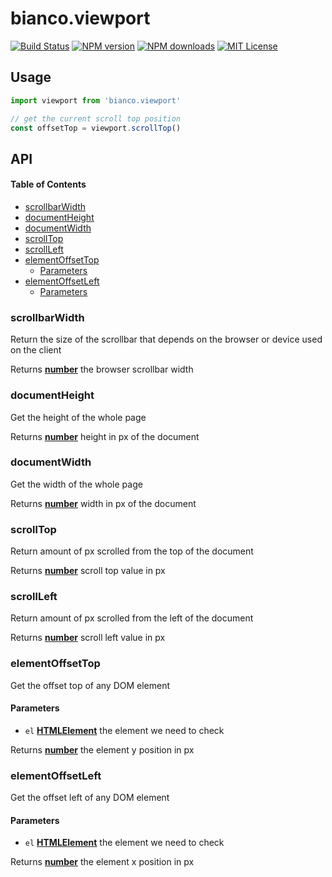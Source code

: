 # bianco.viewport

[![Build Status][ci-image]][ci-url]
[![NPM version][npm-version-image]][npm-url]
[![NPM downloads][npm-downloads-image]][npm-url]
[![MIT License][license-image]][license-url]

## Usage

```js
import viewport from 'bianco.viewport'

// get the current scroll top position
const offsetTop = viewport.scrollTop()
```

[ci-image]:https://img.shields.io/github/workflow/status/biancojs/viewport/test?style=flat-square
[ci-url]:https://github.com/biancojs/viewport/actions

[license-image]: http://img.shields.io/badge/license-MIT-000000.svg?style=flat-square

[license-url]: LICENSE.txt

[npm-version-image]: http://img.shields.io/npm/v/bianco.viewport.svg?style=flat-square

[npm-downloads-image]: http://img.shields.io/npm/dm/bianco.viewport.svg?style=flat-square

[npm-url]: https://npmjs.org/package/bianco.viewport

## API

<!-- Generated by documentation.js. Update this documentation by updating the source code. -->

#### Table of Contents

-   [scrollbarWidth](#scrollbarwidth)
-   [documentHeight](#documentheight)
-   [documentWidth](#documentwidth)
-   [scrollTop](#scrolltop)
-   [scrollLeft](#scrollleft)
-   [elementOffsetTop](#elementoffsettop)
    -   [Parameters](#parameters)
-   [elementOffsetLeft](#elementoffsetleft)
    -   [Parameters](#parameters-1)

### scrollbarWidth

Return the size of the scrollbar that depends on the browser or device used on the client

Returns **[number](https://developer.mozilla.org/docs/Web/JavaScript/Reference/Global_Objects/Number)** the browser scrollbar width

### documentHeight

Get the height of the whole page

Returns **[number](https://developer.mozilla.org/docs/Web/JavaScript/Reference/Global_Objects/Number)** height in px of the document

### documentWidth

Get the width of the whole page

Returns **[number](https://developer.mozilla.org/docs/Web/JavaScript/Reference/Global_Objects/Number)** width in px of the document

### scrollTop

Return amount of px scrolled from the top of the document

Returns **[number](https://developer.mozilla.org/docs/Web/JavaScript/Reference/Global_Objects/Number)** scroll top value in px

### scrollLeft

Return amount of px scrolled from the left of the document

Returns **[number](https://developer.mozilla.org/docs/Web/JavaScript/Reference/Global_Objects/Number)** scroll left value in px

### elementOffsetTop

Get the offset top of any DOM element

#### Parameters

-   `el` **[HTMLElement](https://developer.mozilla.org/docs/Web/HTML/Element)** the element we need to check

Returns **[number](https://developer.mozilla.org/docs/Web/JavaScript/Reference/Global_Objects/Number)** the element y position in px

### elementOffsetLeft

Get the offset left of any DOM element

#### Parameters

-   `el` **[HTMLElement](https://developer.mozilla.org/docs/Web/HTML/Element)** the element we need to check

Returns **[number](https://developer.mozilla.org/docs/Web/JavaScript/Reference/Global_Objects/Number)** the element x position in px

